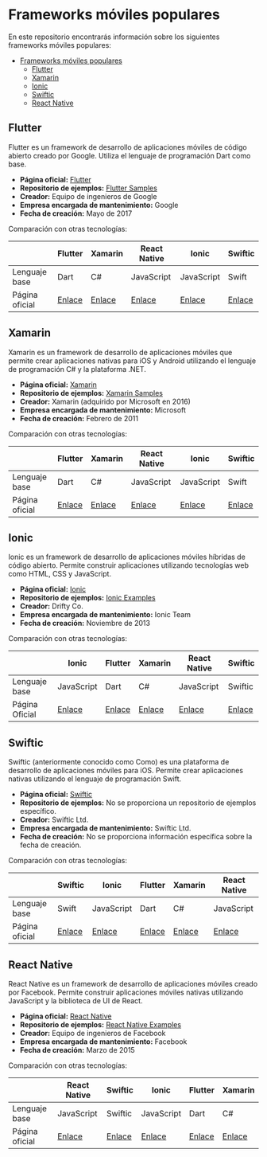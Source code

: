 # Frameworks móviles populares

En este repositorio encontrarás información sobre los siguientes frameworks móviles populares:

- [Frameworks móviles populares](#frameworks-móviles-populares)
  - [Flutter](#flutter)
  - [Xamarin](#xamarin)
  - [Ionic](#ionic)
  - [Swiftic](#swiftic)
  - [React Native](#react-native)

## Flutter

Flutter es un framework de desarrollo de aplicaciones móviles de código abierto creado por Google. Utiliza el lenguaje de programación Dart como base.

- **Página oficial:** [Flutter](https://flutter.dev/)
- **Repositorio de ejemplos:** [Flutter Samples](https://github.com/flutter/samples)
- **Creador:** Equipo de ingenieros de Google
- **Empresa encargada de mantenimiento:** Google
- **Fecha de creación:** Mayo de 2017

Comparación con otras tecnologías:

|                | Flutter                        | Xamarin                                             | React Native                       | Ionic                                 | Swiftic                            |
| -------------- | ------------------------------ | --------------------------------------------------- | ---------------------------------- | ------------------------------------- | ---------------------------------- |
| Lenguaje base  | Dart                           | C#                                                  | JavaScript                         | JavaScript                            | Swift                              |
| Página oficial | [Enlace](https://flutter.dev/) | [Enlace](https://dotnet.microsoft.com/apps/xamarin) | [Enlace](https://reactnative.dev/) | [Enlace](https://ionicframework.com/) | [Enlace](https://www.swiftic.com/) |

## Xamarin

Xamarin es un framework de desarrollo de aplicaciones móviles que permite crear aplicaciones nativas para iOS y Android utilizando el lenguaje de programación C# y la plataforma .NET.

- **Página oficial:** [Xamarin](https://dotnet.microsoft.com/apps/xamarin)
- **Repositorio de ejemplos:** [Xamarin Samples](https://github.com/xamarin/xamarin-forms-samples)
- **Creador:** Xamarin (adquirido por Microsoft en 2016)
- **Empresa encargada de mantenimiento:** Microsoft
- **Fecha de creación:** Febrero de 2011

Comparación con otras tecnologías:

|                | Flutter                        | Xamarin                                             | React Native                       | Ionic                                 | Swiftic                            |
| -------------- | ------------------------------ | --------------------------------------------------- | ---------------------------------- | ------------------------------------- | ---------------------------------- |
| Lenguaje base  | Dart                           | C#                                                  | JavaScript                         | JavaScript                            | Swift                              |
| Página oficial | [Enlace](https://flutter.dev/) | [Enlace](https://dotnet.microsoft.com/apps/xamarin) | [Enlace](https://reactnative.dev/) | [Enlace](https://ionicframework.com/) | [Enlace](https://www.swiftic.com/) |

## Ionic

Ionic es un framework de desarrollo de aplicaciones móviles híbridas de código abierto. Permite construir aplicaciones utilizando tecnologías web como HTML, CSS y JavaScript.

- **Página oficial:** [Ionic](https://ionicframework.com/)
- **Repositorio de ejemplos:** [Ionic Examples](https://github.com/ionic-team/ionic-docs)
- **Creador:** Drifty Co.
- **Empresa encargada de mantenimiento:** Ionic Team
- **Fecha de creación:** Noviembre de 2013

Comparación con otras tecnologías:

|                | Ionic                                 | Flutter                        | Xamarin                                             | React Native                       | Swiftic                            |
| -------------- | ------------------------------------- | ------------------------------ | --------------------------------------------------- | ---------------------------------- | ---------------------------------- |
| Lenguaje base  | JavaScript                            | Dart                           | C#                                                  | JavaScript                         | Swiftic                            |
| Página Oficial | [Enlace](https://ionicframework.com/) | [Enlace](https://flutter.dev/) | [Enlace](https://dotnet.microsoft.com/apps/xamarin) | [Enlace](https://reactnative.dev/) | [Enlace](https://www.swiftic.com/) |

## Swiftic

Swiftic (anteriormente conocido como Como) es una plataforma de desarrollo de aplicaciones móviles para iOS. Permite crear aplicaciones nativas utilizando el lenguaje de programación Swift.

- **Página oficial:** [Swiftic](https://www.swiftic.com/)
- **Repositorio de ejemplos:** No se proporciona un repositorio de ejemplos específico.
- **Creador:** Swiftic Ltd.
- **Empresa encargada de mantenimiento:** Swiftic Ltd.
- **Fecha de creación:** No se proporciona información específica sobre la fecha de creación.

Comparación con otras tecnologías:

|                | Swiftic                            | Ionic                                 | Flutter                        | Xamarin                                             | React Native                       |
| -------------- | ---------------------------------- | ------------------------------------- | ------------------------------ | --------------------------------------------------- | ---------------------------------- |
| Lenguaje base  | Swift                              | JavaScript                            | Dart                           | C#                                                  | JavaScript                         |
| Página oficial | [Enlace](https://www.swiftic.com/) | [Enlace](https://ionicframework.com/) | [Enlace](https://flutter.dev/) | [Enlace](https://dotnet.microsoft.com/apps/xamarin) | [Enlace](https://reactnative.dev/) |

## React Native

React Native es un framework de desarrollo de aplicaciones móviles creado por Facebook. Permite construir aplicaciones móviles nativas utilizando JavaScript y la biblioteca de UI de React.

- **Página oficial:** [React Native](https://reactnative.dev/)
- **Repositorio de ejemplos:** [React Native Examples](https://github.com/react-native-community/awesome-react-native#example-apps)
- **Creador:** Equipo de ingenieros de Facebook
- **Empresa encargada de mantenimiento:** Facebook
- **Fecha de creación:** Marzo de 2015

Comparación con otras tecnologías:

|                | React Native                       | Swiftic                            | Ionic                                 | Flutter                        | Xamarin                                             |
| -------------- | ---------------------------------- | ---------------------------------- | ------------------------------------- | ------------------------------ | --------------------------------------------------- |
| Lenguaje base  | JavaScript                         | Swiftic                            | JavaScript                            | Dart                           | C#                                                  |
| Página oficial | [Enlace](https://reactnative.dev/) | [Enlace](https://www.swiftic.com/) | [Enlace](https://ionicframework.com/) | [Enlace](https://flutter.dev/) | [Enlace](https://dotnet.microsoft.com/apps/xamarin) |
